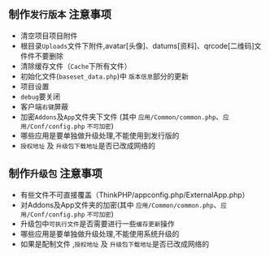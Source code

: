 ## 制作`发行版本` 注意事项
- 清空项目项目附件
 -  根目录`Uploads`文件下附件,avatar[头像]、datums[资料]、qrcode[二维码]文件件不要删除
- 清除缓存文件（`Cache`下所有文件）
- 初始化文件(`baseset_data.php`)中 `版本信息`部分的更新
- 项目设置
 - `debug`要关闭
 - 客户端`右键`屏蔽
- 加密`Addons`及`App`文件夹下文件 (其中 `应用/Common/common.php`、`应用/Conf/config.php` `不可加密`)
- 哪些应用是要单独做升级处理,不能使用到发行版的
- `授权地址` 及 `升级包下载地址`是否已改成网络的

## 制作`升级包` 注意事项
- 有些文件不可直接覆盖（ThinkPHP/appconfig.php/ExternalApp.php）
- 对Addons及App文件夹的加密(其中 `应用/Common/common.php`、`应用/Conf/config.php` `不可加密`)
- 升级包中`可执行文件`是否需要进行一些`缓存更新`操作
- 哪些应用是要单独做升级处理,不能使用系统升级的
- 如果是配制文件 ,`授权地址` 及 `升级包下载地址`是否已改成网络的



